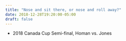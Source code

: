 ```yaml
---
title: "Nose and sit there, or nose and roll away?"
date: 2018-12-28T19:20:00-05:00
draft: false
---
```

- 2018 Canada Cup Semi-final, Homan vs. Jones